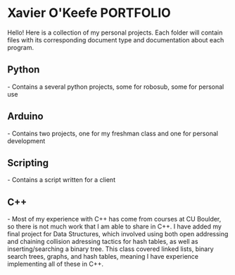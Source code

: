 <h1>Xavier O'Keefe PORTFOLIO</h1>
Hello! Here is a collection of my personal projects. Each folder will contain files with its corresponding document type and documentation about each program. 

<h2>Python</h2>
- Contains a several python projects, some for robosub, some for personal use

<h2>Arduino</h2>
- Contains two projects, one for my freshman class and one for personal development

<h2>Scripting</h2>
- Contains a script written for a client

<h2>C++</h2>
- Most of my experience with C++ has come from courses at CU Boulder, so there is not much work that I am able to share in C++. I have added my final project for Data Structures, which involved using both open addressing and chaining collision adressing tactics for hash tables, as well as inserting/searching a binary tree. This class covered linked lists, binary search trees, graphs, and hash tables, meaning I have experience implementing all of these in C++.



